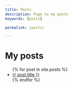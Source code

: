 ```yaml
---
title: Posts
description: Page to my posts
keywords: [posts]

permalink: /posts/

---
```


# My posts

<ul>
  {% for post in site.posts %}
  <li><a href="{{ post.url }}" class="post-preview">{{ post.title }}</a></li>
  {% endfor %}
</ul>

